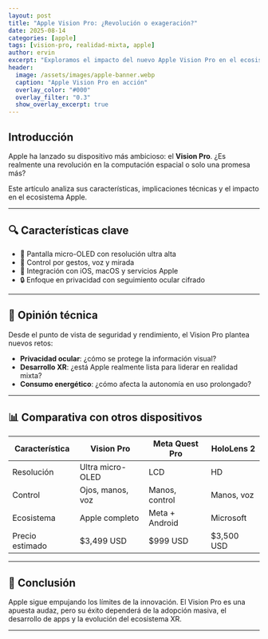 ```yaml
---
layout: post
title: "Apple Vision Pro: ¿Revolución o exageración?"
date: 2025-08-14
categories: [apple]
tags: [vision-pro, realidad-mixta, apple]
author: ervin
excerpt: "Exploramos el impacto del nuevo Apple Vision Pro en el ecosistema tecnológico."
header:
  image: /assets/images/apple-banner.webp
  caption: "Apple Vision Pro en acción"
  overlay_color: "#000"
  overlay_filter: "0.3"
  show_overlay_excerpt: true
---
```


## Introducción

Apple ha lanzado su dispositivo más ambicioso: el **Vision Pro**. ¿Es realmente una revolución en la computación espacial o solo una promesa más?

Este artículo analiza sus características, implicaciones técnicas y el impacto en el ecosistema Apple.

---

## 🔍 Características clave

- 🎯 Pantalla micro-OLED con resolución ultra alta
- 🧠 Control por gestos, voz y mirada
- 🔗 Integración con iOS, macOS y servicios Apple
- 🔒 Enfoque en privacidad con seguimiento ocular cifrado

---

## 🧠 Opinión técnica

Desde el punto de vista de seguridad y rendimiento, el Vision Pro plantea nuevos retos:

- **Privacidad ocular**: ¿cómo se protege la información visual?
- **Desarrollo XR**: ¿está Apple realmente lista para liderar en realidad mixta?
- **Consumo energético**: ¿cómo afecta la autonomía en uso prolongado?

---

## 📊 Comparativa con otros dispositivos

| Característica       | Vision Pro        | Meta Quest Pro     | HoloLens 2         |
|----------------------|-------------------|---------------------|--------------------|
| Resolución           | Ultra micro-OLED  | LCD                 | HD                 |
| Control              | Ojos, manos, voz  | Manos, control      | Manos, voz         |
| Ecosistema           | Apple completo    | Meta + Android      | Microsoft          |
| Precio estimado      | $3,499 USD        | $999 USD            | $3,500 USD         |

---

## 🧭 Conclusión

Apple sigue empujando los límites de la innovación. El Vision Pro es una apuesta audaz, pero su éxito dependerá de la adopción masiva, el desarrollo de apps y la evolución del ecosistema XR.

---


